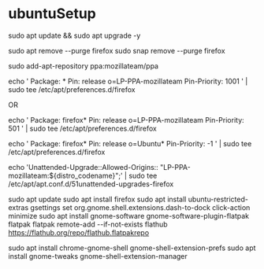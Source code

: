 # ubuntuSetup

sudo apt update && sudo apt upgrade -y

sudo apt remove --purge firefox
sudo snap remove --purge firefox


sudo add-apt-repository ppa:mozillateam/ppa

echo '
Package: *
Pin: release o=LP-PPA-mozillateam
Pin-Priority: 1001
' | sudo tee /etc/apt/preferences.d/firefox

OR

echo '
Package: firefox*
Pin: release o=LP-PPA-mozillateam
Pin-Priority: 501
' | sudo tee /etc/apt/preferences.d/firefox



echo '
Package: firefox*
Pin: release o=Ubuntu*
Pin-Priority: -1
' | sudo tee /etc/apt/preferences.d/firefox



echo 'Unattended-Upgrade::Allowed-Origins:: "LP-PPA-mozillateam:${distro_codename}";' | sudo tee /etc/apt/apt.conf.d/51unattended-upgrades-firefox


sudo apt update
sudo apt install firefox
sudo apt install ubuntu-restricted-extras
gsettings set org.gnome.shell.extensions.dash-to-dock click-action minimize
sudo apt install gnome-software gnome-software-plugin-flatpak flatpak
flatpak remote-add --if-not-exists flathub https://flathub.org/repo/flathub.flatpakrepo

sudo apt install chrome-gnome-shell gnome-shell-extension-prefs
sudo apt install gnome-tweaks gnome-shell-extension-manager

